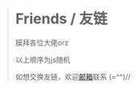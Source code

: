 > # Friends / 友链
> 
> 膜拜各位大佬orz
> 
> 以上顺序为js随机
>
> 如想交换友链，欢迎[邮箱](mailto:leonsz2009@qq.com)联系 (=^^)//